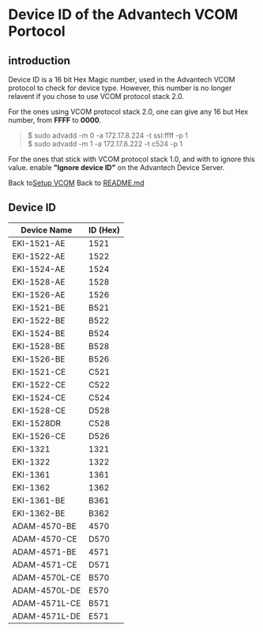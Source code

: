 # Device ID of the Advantech VCOM Portocol
## introduction
Device ID is a 16 bit Hex Magic number, used in the Advantech VCOM protocol to check for device type.
However, this number is no longer relavent if you chose to use VCOM protocol stack 2.0.

For the ones using VCOM protocol stack 2.0, one can give any 16 but Hex number, 
from **FFFF** to **0000**.
> $ sudo advadd -m 0 -a 172.17.8.224 -t ssl:ffff -p 1  
> $ sudo advadd -m 1 -a 172.17.8.222 -t c524 -p 1  

For the ones that stick with VCOM protocol stack 1.0, and with to ignore this value.
 enable **"Ignore device ID"** on the Advantech Device Server.

Back to[Setup VCOM](setup_vcom.md)
Back to [README.md](../README.md)
## Device ID 
| Device Name | ID (Hex) |
|-------------|----------|
| EKI-1521-AE	| 1521	|
| EKI-1522-AE	| 1522	|
| EKI-1524-AE	| 1524	|
| EKI-1528-AE	| 1528	|
| EKI-1526-AE	| 1526	|
| EKI-1521-BE	| B521	|
| EKI-1522-BE	| B522	|
| EKI-1524-BE	| B524	|
| EKI-1528-BE	| B528	|
| EKI-1526-BE	| B526	|
| EKI-1521-CE	| C521	|
| EKI-1522-CE	| C522	|
| EKI-1524-CE	| C524	|
| EKI-1528-CE	| D528	|
| EKI-1528DR	| C528	|
| EKI-1526-CE	| D526	|
| EKI-1321	| 1321	|
| EKI-1322	| 1322	|
| EKI-1361	| 1361	|
| EKI-1362	| 1362	|
| EKI-1361-BE	| B361	|
| EKI-1362-BE	| B362	|
| ADAM-4570-BE	| 4570	|
| ADAM-4570-CE	| D570	|
| ADAM-4571-BE	| 4571	|
| ADAM-4571-CE	| D571	|
| ADAM-4570L-CE	| B570	|
| ADAM-4570L-DE	| E570	|
| ADAM-4571L-CE	| B571	|
| ADAM-4571L-DE	| E571	|
